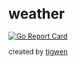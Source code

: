 # weather

[![Go Report Card](https://goreportcard.com/badge/github.com/mlctrez/weather)](https://goreportcard.com/report/github.com/mlctrez/weather)

created by [tigwen](https://github.com/mlctrez/tigwen)
